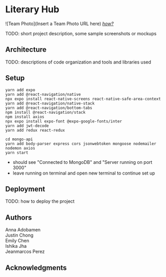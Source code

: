 # Literary Hub

![Team Photo](Insert a Team Photo URL here)
[*how?*](https://help.github.com/articles/about-readmes/#relative-links-and-image-paths-in-readme-files)

TODO: short project description, some sample screenshots or mockups

## Architecture

TODO:  descriptions of code organization and tools and libraries used

## Setup

`yarn add expo`\
`yarn add @react-navigation/native`\
`npx expo install react-native-screens react-native-safe-area-context`\
`yarn add @react-navigation/native-stack`\
`yarn add @react-navigation/bottom-tabs`\
`npm install @react-navigation/stack`\
`npm install axios`\
`npx expo install expo-font @expo-google-fonts/inter`\
`yarn add jwt-decode`\
`yarn add redux react-redux`



`cd mongo-api`\
`yarn add body-parser express cors jsonwebtoken mongoose nodemailer nodemon axios`\
`yarn start`
- should see "Connected to MongoDB" and "Server running on port 3000"
- leave running on terminal and open new terminal to continue set up

## Deployment

TODO: how to deploy the project

## Authors

Anna Adobamen\
Justin Chong\
Emily Chen\
Ishika Jha\
Jeanmarcos Perez

## Acknowledgments
